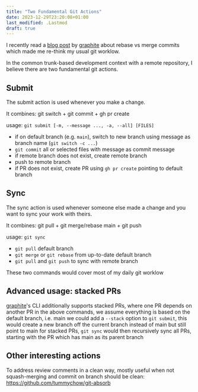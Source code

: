 ```yaml
---
title: "Two Fundamental Git Actions"
date: 2023-12-29T23:20:08+01:00
last_modified: .Lastmod
draft: true
---
```


I recently read a [blog post] by [graphite] about rebase vs merge commits which made me re-think my usual git worklow.

[graphite]: https://graphite.dev/
[blog post]: https://graphite.dev/blog/why-ban-merge-commits

In the common trunk-based development context with a remote repository, I believe there are two fundamental git actions.

## Submit

The submit action is used whenever you make a change.

It combines: git switch + git commit + gh pr create

usage: `git submit [-m, --message ..., -a, --all] [FILES]`

- if on default branch (e.g. `main`), switch to new branch using message as branch name (`git switch -c ...`)
- `git commit` all or selected files with message as commit message
- if remote branch does not exist, create remote branch
- push to remote branch
- if PR does not exist, create PR using `gh pr create` pointing to default branch

## Sync

The sync action is used whenever someone else made a change and you want to sync your work with theirs.

It combines: git pull + git merge/rebase main + git push

usage: `git sync`

- `git pull` default branch
- `git merge` or `git rebase` from up-to-date default branch
- `git pull` and `git push` to sync with remote branch

These two commands would cover most of my daily git worklow

## Advanced usage: stacked PRs

[graphite]'s CLI additionally supports stacked PRs, where one PR depends on another PR
in the above commands, we assume everything is based on the default branch, i.e. main
we could add a `--stack` option to `git submit`, this would create a new branch off the current branch instead of main but still point to main
for stacked PRs, `git sync` would then recursively sync all PRs, starting with the PR which has main as its parent branch

## Other interesting actions

To address review comments in a clean way, mostly useful when not squash-merging and commit on branch should be clean: https://github.com/tummychow/git-absorb
